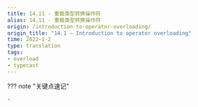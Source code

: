 ```yaml
---
title: 14.11 - 重载类型转换操作符
alias: 14.11 - 重载类型转换操作符
origin: /introduction-to-operator-overloading/
origin_title: "14.1 — Introduction to operator overloading"
time: 2022-1-2
type: translation
tags:
- overload
- typecast
---
```


??? note "关键点速记"
	
	- 